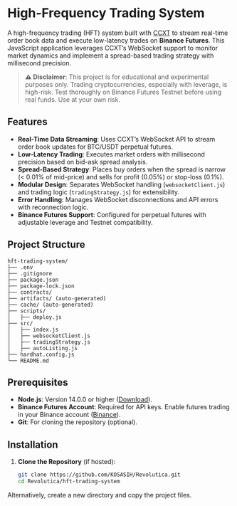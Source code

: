 # High-Frequency Trading System

A high-frequency trading (HFT) system built with [CCXT](https://github.com/ccxt/ccxt) to stream real-time order book data and execute low-latency trades on **Binance Futures**. This JavaScript application leverages CCXT’s WebSocket support to monitor market dynamics and implement a spread-based trading strategy with millisecond precision.

> **⚠️ Disclaimer**: This project is for educational and experimental purposes only. Trading cryptocurrencies, especially with leverage, is high-risk. Test thoroughly on Binance Futures Testnet before using real funds. Use at your own risk.

## Features
- **Real-Time Data Streaming**: Uses CCXT’s WebSocket API to stream order book updates for BTC/USDT perpetual futures.
- **Low-Latency Trading**: Executes market orders with millisecond precision based on bid-ask spread analysis.
- **Spread-Based Strategy**: Places buy orders when the spread is narrow (< 0.01% of mid-price) and sells for profit (0.05%) or stop-loss (0.1%).
- **Modular Design**: Separates WebSocket handling (`websocketClient.js`) and trading logic (`tradingStrategy.js`) for extensibility.
- **Error Handling**: Manages WebSocket disconnections and API errors with reconnection logic.
- **Binance Futures Support**: Configured for perpetual futures with adjustable leverage and Testnet compatibility.

## Project Structure

```
hft-trading-system/
├── .env
├── .gitignore
├── package.json
├── package-lock.json
├── contracts/
├── artifacts/ (auto-generated)
├── cache/ (auto-generated)
├── scripts/
│   ├── deploy.js
├── src/
│   ├── index.js
│   ├── websocketClient.js
│   ├── tradingStrategy.js
│   ├── autoListing.js
├── hardhat.config.js
└── README.md
```

## Prerequisites
- **Node.js**: Version 14.0.0 or higher ([Download](https://nodejs.org)).
- **Binance Futures Account**: Required for API keys. Enable futures trading in your Binance account ([Binance](https://www.binance.com)).
- **Git**: For cloning the repository (optional).

## Installation
1. **Clone the Repository** (if hosted):
   ```bash
   git clone https://github.com/KOSASIH/Revolutica.git
   cd Revolutica/hft-trading-system
   ```

Alternatively, create a new directory and copy the project files.
